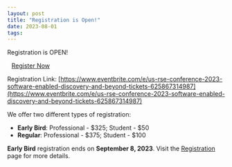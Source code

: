 ```yaml
---
layout: post
title: "Registration is Open!"
date: 2023-08-01
tags:
---
```


Registration is OPEN!

<a type="button" style="margin:auto 10px; -webkit-appearance: none;" class="btn btn-light btn-lg" href="https://www.eventbrite.com/e/us-rse-conference-2023-software-enabled-discovery-and-beyond-tickets-625867314987" target="_blank">
    Register Now
</a>

Registration Link: [https://www.eventbrite.com/e/us-rse-conference-2023-software-enabled-discovery-and-beyond-tickets-625867314987](https://www.eventbrite.com/e/us-rse-conference-2023-software-enabled-discovery-and-beyond-tickets-625867314987)

We offer two different types of registration:

- **Early Bird**: Professional - $325; Student - $50
- **Regular**: Professional - $375; Student - $100

**Early Bird** registration ends on **September 8, 2023**. Visit the
[Registration](https://us-rse.org/usrse23/attend/register/) page for more details.
